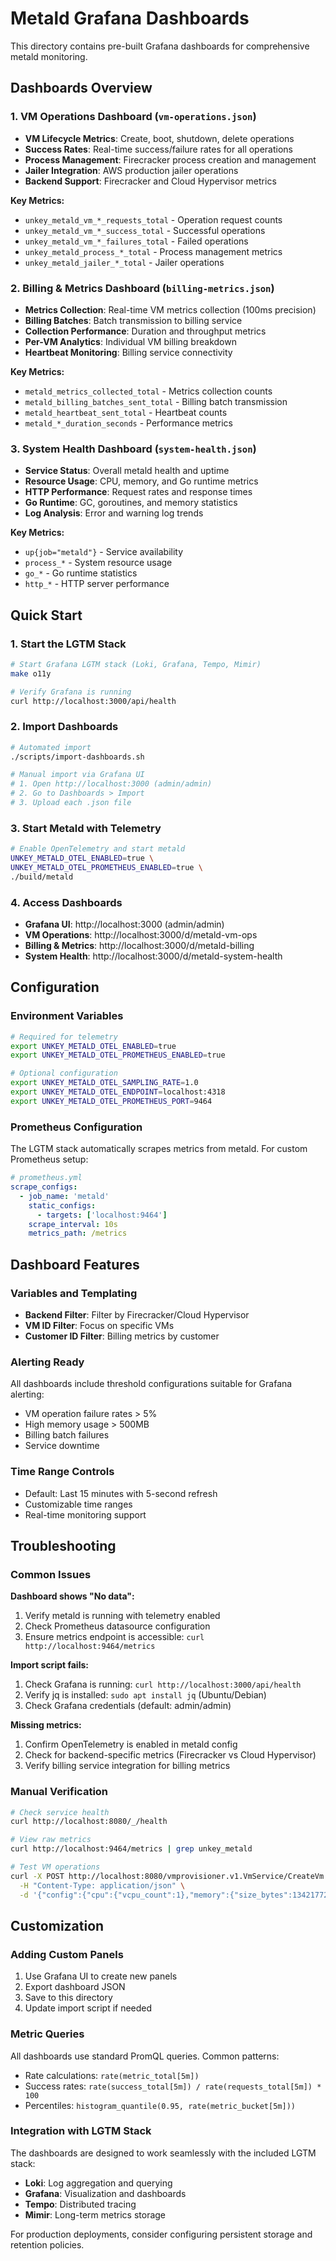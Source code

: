 # Metald Grafana Dashboards

This directory contains pre-built Grafana dashboards for comprehensive metald monitoring.

## Dashboards Overview

### 1. VM Operations Dashboard (`vm-operations.json`)
- **VM Lifecycle Metrics**: Create, boot, shutdown, delete operations
- **Success Rates**: Real-time success/failure rates for all operations
- **Process Management**: Firecracker process creation and management
- **Jailer Integration**: AWS production jailer operations
- **Backend Support**: Firecracker and Cloud Hypervisor metrics

**Key Metrics:**
- `unkey_metald_vm_*_requests_total` - Operation request counts
- `unkey_metald_vm_*_success_total` - Successful operations
- `unkey_metald_vm_*_failures_total` - Failed operations
- `unkey_metald_process_*_total` - Process management metrics
- `unkey_metald_jailer_*_total` - Jailer operations

### 2. Billing & Metrics Dashboard (`billing-metrics.json`)
- **Metrics Collection**: Real-time VM metrics collection (100ms precision)
- **Billing Batches**: Batch transmission to billing service
- **Collection Performance**: Duration and throughput metrics
- **Per-VM Analytics**: Individual VM billing breakdown
- **Heartbeat Monitoring**: Billing service connectivity

**Key Metrics:**
- `metald_metrics_collected_total` - Metrics collection counts
- `metald_billing_batches_sent_total` - Billing batch transmission
- `metald_heartbeat_sent_total` - Heartbeat counts
- `metald_*_duration_seconds` - Performance metrics

### 3. System Health Dashboard (`system-health.json`)
- **Service Status**: Overall metald health and uptime
- **Resource Usage**: CPU, memory, and Go runtime metrics
- **HTTP Performance**: Request rates and response times
- **Go Runtime**: GC, goroutines, and memory statistics
- **Log Analysis**: Error and warning log trends

**Key Metrics:**
- `up{job="metald"}` - Service availability
- `process_*` - System resource usage
- `go_*` - Go runtime statistics
- `http_*` - HTTP server performance

## Quick Start

### 1. Start the LGTM Stack
```bash
# Start Grafana LGTM stack (Loki, Grafana, Tempo, Mimir)
make o11y

# Verify Grafana is running
curl http://localhost:3000/api/health
```

### 2. Import Dashboards
```bash
# Automated import
./scripts/import-dashboards.sh

# Manual import via Grafana UI
# 1. Open http://localhost:3000 (admin/admin)
# 2. Go to Dashboards > Import
# 3. Upload each .json file
```

### 3. Start Metald with Telemetry
```bash
# Enable OpenTelemetry and start metald
UNKEY_METALD_OTEL_ENABLED=true \
UNKEY_METALD_OTEL_PROMETHEUS_ENABLED=true \
./build/metald
```

### 4. Access Dashboards
- **Grafana UI**: http://localhost:3000 (admin/admin)
- **VM Operations**: http://localhost:3000/d/metald-vm-ops
- **Billing & Metrics**: http://localhost:3000/d/metald-billing
- **System Health**: http://localhost:3000/d/metald-system-health

## Configuration

### Environment Variables
```bash
# Required for telemetry
export UNKEY_METALD_OTEL_ENABLED=true
export UNKEY_METALD_OTEL_PROMETHEUS_ENABLED=true

# Optional configuration
export UNKEY_METALD_OTEL_SAMPLING_RATE=1.0
export UNKEY_METALD_OTEL_ENDPOINT=localhost:4318
export UNKEY_METALD_OTEL_PROMETHEUS_PORT=9464
```

### Prometheus Configuration
The LGTM stack automatically scrapes metrics from metald. For custom Prometheus setup:

```yaml
# prometheus.yml
scrape_configs:
  - job_name: 'metald'
    static_configs:
      - targets: ['localhost:9464']
    scrape_interval: 10s
    metrics_path: /metrics
```

## Dashboard Features

### Variables and Templating
- **Backend Filter**: Filter by Firecracker/Cloud Hypervisor
- **VM ID Filter**: Focus on specific VMs
- **Customer ID Filter**: Billing metrics by customer

### Alerting Ready
All dashboards include threshold configurations suitable for Grafana alerting:
- VM operation failure rates > 5%
- High memory usage > 500MB
- Billing batch failures
- Service downtime

### Time Range Controls
- Default: Last 15 minutes with 5-second refresh
- Customizable time ranges
- Real-time monitoring support

## Troubleshooting

### Common Issues

**Dashboard shows "No data":**
1. Verify metald is running with telemetry enabled
2. Check Prometheus datasource configuration
3. Ensure metrics endpoint is accessible: `curl http://localhost:9464/metrics`

**Import script fails:**
1. Check Grafana is running: `curl http://localhost:3000/api/health`
2. Verify jq is installed: `sudo apt install jq` (Ubuntu/Debian)
3. Check Grafana credentials (default: admin/admin)

**Missing metrics:**
1. Confirm OpenTelemetry is enabled in metald config
2. Check for backend-specific metrics (Firecracker vs Cloud Hypervisor)
3. Verify billing service integration for billing metrics

### Manual Verification
```bash
# Check service health
curl http://localhost:8080/_/health

# View raw metrics
curl http://localhost:9464/metrics | grep unkey_metald

# Test VM operations
curl -X POST http://localhost:8080/vmprovisioner.v1.VmService/CreateVm \
  -H "Content-Type: application/json" \
  -d '{"config":{"cpu":{"vcpu_count":1},"memory":{"size_bytes":134217728}}}'
```

## Customization

### Adding Custom Panels
1. Use Grafana UI to create new panels
2. Export dashboard JSON
3. Save to this directory
4. Update import script if needed

### Metric Queries
All dashboards use standard PromQL queries. Common patterns:
- Rate calculations: `rate(metric_total[5m])`
- Success rates: `rate(success_total[5m]) / rate(requests_total[5m]) * 100`
- Percentiles: `histogram_quantile(0.95, rate(metric_bucket[5m]))`

### Integration with LGTM Stack
The dashboards are designed to work seamlessly with the included LGTM stack:
- **Loki**: Log aggregation and querying
- **Grafana**: Visualization and dashboards
- **Tempo**: Distributed tracing
- **Mimir**: Long-term metrics storage

For production deployments, consider configuring persistent storage and retention policies.